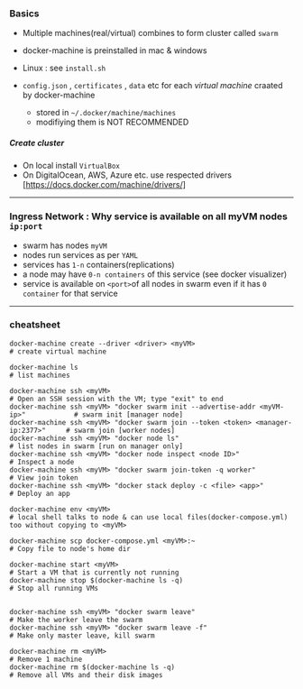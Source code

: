 ### Basics
- Multiple machines(real/virtual) combines to form cluster called `swarm`
- docker-machine is preinstalled in mac & windows
- Linux : see `install.sh`

- `config.json` , `certificates` , `data` etc for each *virtual machine* craated  by docker-machine
  -  stored in `~/.docker/machine/machines`
  -  modifiying them is NOT RECOMMENDED

##### Create cluster
- On local install `VirtualBox`
- On DigitalOcean, AWS, Azure etc. use respected drivers [https://docs.docker.com/machine/drivers/]

---
### Ingress Network : Why service is available on all myVM nodes `ip:port`
- swarm has nodes `myVM`
- nodes run services as per `YAML`
- services has `1-n` containers(replications) 
- a node may have `0-n containers` of this service (see docker visualizer)
- service is available on `<port>`of all nodes in swarm even if it has `0 container` for that service



---
### cheatsheet

    docker-machine create --driver <driver> <myVM>                                      # create virtual machine
    
    docker-machine ls                                                                   # list machines

    docker-machine ssh <myVM>                                                           # Open an SSH session with the VM; type "exit" to end    
    docker-machine ssh <myVM> "docker swarm init --advertise-addr <myVM-ip>"            # swarm init [manager node]
    docker-machine ssh <myVM> "docker swarm join --token <token> <manager-ip:2377>"     # swarm join [worker nodes]
    docker-machine ssh <myVM> "docker node ls"                                          # list nodes in swarm [run on manager only]
    docker-machine ssh <myVM> "docker node inspect <node ID>"                           # Inspect a node
    docker-machine ssh <myVM> "docker swarm join-token -q worker"                       # View join token
    docker-machine ssh <myVM> "docker stack deploy -c <file> <app>"                     # Deploy an app

    docker-machine env <myVM>                                                           # local shell talks to node & can use local files(docker-compose.yml) too without copying to <myVM>

    docker-machine scp docker-compose.yml <myVM>:~                                      # Copy file to node's home dir

    docker-machine start <myVM>                                                         # Start a VM that is currently not running
    docker-machine stop $(docker-machine ls -q)                                         # Stop all running VMs


    docker-machine ssh <myVM> "docker swarm leave"                                      # Make the worker leave the swarm
    docker-machine ssh <myVM> "docker swarm leave -f"                                   # Make only master leave, kill swarm
    
    docker-machine rm <myVM>                                                            # Remove 1 machine
    docker-machine rm $(docker-machine ls -q)                                           # Remove all VMs and their disk images
    
    






